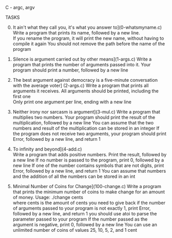 C - argc, argv

TASKS  
     
0. It ain't what they call you, it's what you answer to](0-whatsmyname.c)
Write a program that prints its name, followed by a new line.                
If you rename the program, it will print the new name, without having to compile it again
You should not remove the path before the name of the program
                
1. Silence is argument carried out by other means](1-args.c)
Write a program that prints the number of arguments passed into it.
Your program should print a number, followed by a new line           
                
2. The best argument against democracy is a five-minute conversation with the average voter] (2-args.c)
Write a program that prints all arguments it receives.
All arguments should be printed, including the first one        
Only print one argument per line, ending with a new line
                
3. Neither irony nor sarcasm is argument](3-mul.c)
Write a program that multiplies two numbers.
Your program should print the result of the multiplication, followed by a new line
You can assume that the two numbers and result of the multiplication can be stored in an integer
If the program does not receive two arguments, your program should print Error, followed by a new line, and return 1
                     
4. To infinity and beyond](4-add.c)                
Write a program that adds positive numbers. 
Print the result, followed by a new line
If no number is passed to the program, print 0, followed by a new line
If one of the number contains symbols that are not digits, print Error, followed by a new line, and return 1
You can assume that numbers and the addition of all the numbers can be stored in an int
                
5. Minimal Number of Coins for Change](100-change.c)
Write a program that prints the minimum number of coins to make change for an amount of money.
Usage: ./change cents                
where cents is the amount of cents you need to give back
if the number of arguments passed to your program is not exactly 1, print Error, followed by a new line, and return 1
you should use atoi to parse the parameter passed to your program
If the number passed as the argument is negative, print 0, followed by a new line
You can use an unlimited number of coins of values 25, 10, 5, 2, and 1 cent

